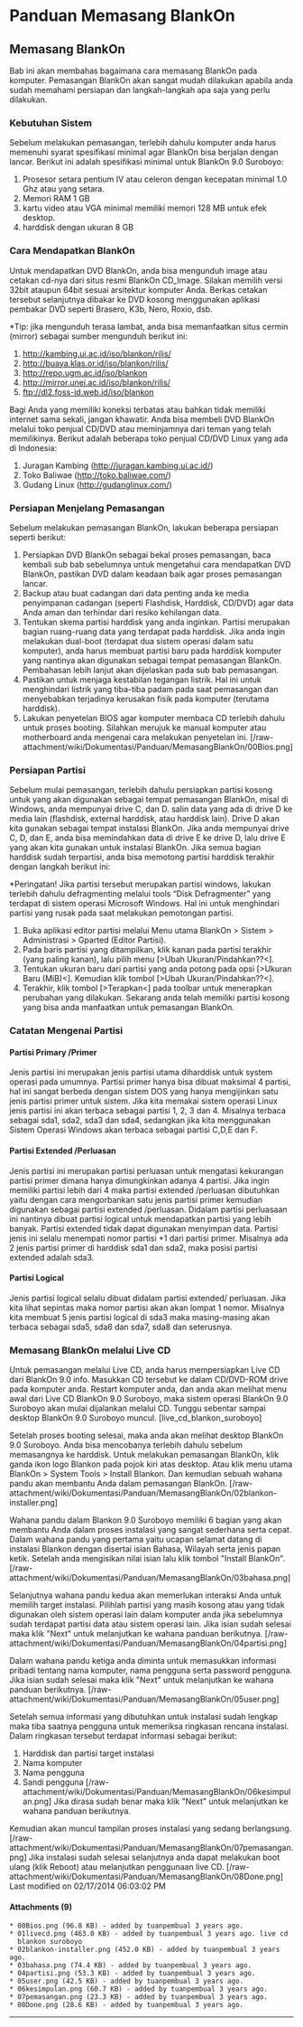 # Panduan Memasang BlankOn
## Memasang BlankOn
Bab ini akan membahas bagaimana cara memasang BlankOn pada komputer.
Pemasangan BlankOn akan sangat mudah dilakukan apabila anda sudah memahami
persiapan dan langkah-langkah apa saja yang perlu dilakukan.

### Kebutuhan Sistem
Sebelum melakukan pemasangan, terlebih dahulu komputer anda harus memenuhi
syarat spesifikasi minimal agar BlankOn bisa berjalan dengan lancar.
Berikut ini adalah spesifikasi minimal untuk BlankOn 9.0 Suroboyo:
  1. Prosesor setara pentium IV atau celeron dengan kecepatan minimal 1.0 Ghz
      atau yang setara.
  1. Memori RAM 1 GB
  1. kartu video atau VGA minimal memiliki memori 128 MB untuk efek desktop.
  1. harddisk dengan ukuran 8 GB
### Cara Mendapatkan BlankOn
Untuk mendapatkan DVD BlankOn, anda bisa mengunduh image atau cetakan cd-nya
dari situs resmi BlankOn ​CD_Image.
Silakan memilih versi 32bit ataupun 64bit sesuai arsitektur komputer Anda.
Berkas cetakan tersebut selanjutnya dibakar ke DVD kosong menggunakan aplikasi
pembakar DVD seperti Brasero, K3b, Nero, Roxio, dsb.

*Tip: jika mengunduh terasa lambat, anda bisa memanfaatkan situs cermin
(mirror) sebagai sumber mengunduh berikut ini:
  1. ​http://kambing.ui.ac.id/iso/blankon/rilis/
  2. ​http://buaya.klas.or.id/iso/blankon/rilis/
  3. ​http://repo.ugm.ac.id/iso/blankon
  4. ​http://mirror.unej.ac.id/iso/blankon/rilis/
  5. ​ftp://dl2.foss-id.web.id/iso/blankon

Bagi Anda yang memiliki koneksi terbatas atau bahkan tidak memiliki internet
sama sekali, jangan khawatir.
Anda bisa membeli DVD BlankOn melalui toko penjual CD/DVD atau meminjamnya dari
teman yang telah memilikinya.
Berikut adalah beberapa toko penjual CD/DVD Linux yang ada di Indonesia:
  1. Juragan Kambing (​http://juragan.kambing.ui.ac.id/)
   2. Toko Baliwae (​http://toko.baliwae.com/)
   3. Gudang Linux (​http://gudanglinux.com/)
### Persiapan Menjelang Pemasangan
Sebelum melakukan pemasangan BlankOn, lakukan beberapa persiapan seperti
berikut:
  1. Persiapkan DVD BlankOn sebagai bekal proses pemasangan, baca kembali sub
      bab sebelumnya untuk mengetahui cara mendapatkan DVD BlankOn, pastikan
      DVD dalam keadaan baik agar proses pemasangan lancar.
  1. Backup atau buat cadangan dari data penting anda ke media penyimpanan
      cadangan (seperti Flashdisk, Harddisk, CD/DVD) agar data Anda aman dan
      terhindar dari resiko kehilangan data.
  1. Tentukan skema partisi harddisk yang anda inginkan. Partisi merupakan
      bagian ruang-ruang data yang terdapat pada harddisk. Jika anda ingin
      melakukan dual-boot (terdapat dua sistem operasi dalam satu komputer),
      anda harus membuat partisi baru pada harddisk komputer yang nantinya akan
      digunakan sebagai tempat pemasangan BlankOn. Pembahasan lebih lanjut akan
      dijelaskan pada sub bab pemasangan.
  1. Pastikan untuk menjaga kestabilan tegangan listrik. Hal ini untuk
      menghindari listrik yang tiba-tiba padam pada saat pemasangan dan
      menyebabkan terjadinya kerusakan fisik pada komputer (terutama harddisk).
  1. Lakukan penyetelan BIOS agar komputer membaca CD terlebih dahulu untuk
      proses booting. Silahkan merujuk ke manual komputer atau motherboard anda
      mengenai cara melakukan penyetelan ini.
[/raw-attachment/wiki/Dokumentasi/Panduan/MemasangBlankOn/00Bios.png]

### Persiapan Partisi
Sebelum mulai pemasangan, terlebih dahulu persiapkan partisi kosong untuk yang
akan digunakan sebagai tempat pemasangan BlankOn, misal di Windows, anda
mempunyai drive C, dan D. salin data yang ada di drive D ke media lain
(flashdisk, external harddisk, atau harddisk lain). Drive D akan kita gunakan
sebagai tempat instalasi BlankOn. Jika anda mempunyai drive C, D, dan E, anda
bisa memindahkan data di drive E ke drive D, lalu drive E yang akan kita
gunakan untuk instalasi BlankOn. Jika semua bagian harddisk sudah terpartisi,
anda bisa memotong partisi harddisk terakhir dengan langkah berikut ini:

*Peringatan! Jika partisi tersebut merupakan partisi windows, lakukan terlebih
dahulu defragmenting melalui tools “Disk Defragmenter” yang terdapat di sistem
operasi Microsoft Windows. Hal ini untuk menghindari partisi yang rusak pada
saat melakukan pemotongan partisi.

  1. Buka aplikasi editor partisi melalui Menu utama BlankOn > Sistem >
      Administrasi > Gparted (Editor Partisi).
  1. Pada baris partisi yang ditampilkan, klik kanan pada partisi terakhir
      (yang paling kanan), lalu pilih menu [>Ubah Ukuran/Pindahkan??<].
  1. Tentukan ukuran baru dari partisi yang anda potong pada opsi [>Ukuran
      Baru (MiB)<]. Kemudian klik tombol [>Ubah Ukuran/Pindahkan??<].
  1. Terakhir, klik tombol [>Terapkan<] pada toolbar untuk menerapkan
      perubahan yang dilakukan.
Sekarang anda telah memiliki partisi kosong yang bisa anda manfaatkan untuk
pemasangan BlankOn.

### Catatan Mengenai Partisi
#### Partisi Primary /Primer

Jenis partisi ini merupakan jenis partisi utama diharddisk untuk system operasi
pada umumnya. Partisi primer hanya bisa dibuat maksimal 4 partisi, hal ini
sangat berbeda dengan sistem DOS yang hanya mengijinkan satu jenis partisi
primer untuk sistem. Jika kita memakai sistem operasi Linux jenis partisi ini
akan terbaca sebagai partisi 1, 2, 3 dan 4. Misalnya terbaca sebagai sda1,
sda2, sda3 dan sda4, sedangkan jika kita menggunakan Sistem Operasi Windows
akan terbaca sebagai partisi C,D,E dan F.

#### Partisi Extended /Perluasan
Jenis partisi ini merupakan partisi perluasan untuk mengatasi
kekurangan partisi primer dimana hanya dimungkinkan adanya 4 partisi. Jika
ingin memiliki partisi lebih dari 4 maka partisi extended /perluasan dibutuhkan
yaitu dengan cara mengorbankan satu jenis partisi primer kemudian digunakan
sebagai partisi extended /perluasan. Didalam partisi perluasaan ini nantinya
dibuat partisi logical untuk mendapatkan partisi yang lebih banyak. Partisi
extended tidak dapat digunakan menyimpan data. Partisi jenis ini selalu
menempati nomor partisi +1 dari partisi primer. Misalnya ada 2 jenis partisi
primer di harddisk sda1 dan sda2, maka posisi partisi extended adalah sda3.

#### Partisi Logical
Jenis partisi logical selalu dibuat didalam partisi extended/
perluasan. Jika kita lihat sepintas maka nomor partisi akan akan lompat 1
nomor. Misalnya kita membuat 5 jenis partisi logical di sda3 maka masing-masing
akan terbaca sebagai sda5, sda6 dan sda7, sda8 dan seterusnya.

### Memasang BlankOn melalui Live CD
Untuk pemasangan melalui Live CD, anda harus mempersiapkan Live CD dari BlankOn
9.0 info. Masukkan CD tersebut ke dalam CD/DVD-ROM drive pada komputer anda.
Restart komputer anda, dan anda akan melihat menu awal dari Live CD BlankOn 9.0
Suroboyo, maka sistem operasi BlankOn 9.0 Suroboyo akan mulai dijalankan
melalui CD. Tunggu sebentar sampai desktop BlankOn 9.0 Suroboyo muncul.
[live_cd_blankon_suroboyo]

Setelah proses booting selesai, maka anda akan melihat desktop BlankOn 9.0
Suroboyo. Anda bisa mencobanya terlebih dahulu sebelum memasangnya ke harddisk.
Untuk melakukan pemasangan BlankOn, klik ganda ikon logo Blankon pada pojok
kiri atas desktop. Atau klik menu utama BlankOn > System Tools > Install
Blankon. Dan kemudian sebuah wahana pandu akan membantu Anda dalam pemasangan
BlankOn.
[/raw-attachment/wiki/Dokumentasi/Panduan/MemasangBlankOn/02blankon-
installer.png]

Wahana pandu dalam Blankon 9.0 Suroboyo memiliki 6 bagian yang akan membantu
Anda dalam proses instalasi yang sangat sederhana serta cepat. Dalam wahana
pandu yang pertama yaitu ucapan selamat datang di instalasi Blankon dengan
disertai isian Bahasa, Wilayah serta jenis papan ketik. Setelah anda mengisikan
nilai isian lalu klik tombol "Install BlankOn".
[/raw-attachment/wiki/Dokumentasi/Panduan/MemasangBlankOn/03bahasa.png]

Selanjutnya wahana pandu kedua akan memerlukan interaksi Anda untuk memilih
target instalasi. Pilihlah partisi yang masih kosong atau yang tidak digunakan
oleh sistem operasi lain dalam komputer anda jika sebelumnya sudah terdapat
partisi data atau sistem operasi lain. Jika isian sudah selesai maka klik
"Next" untuk melanjutkan ke wahana panduan berikutnya.
[/raw-attachment/wiki/Dokumentasi/Panduan/MemasangBlankOn/04partisi.png]

Dalam wahana pandu ketiga anda diminta untuk memasukkan informasi pribadi
tentang nama komputer, nama pengguna serta password pengguna. Jika isian sudah
selesai maka klik "Next" untuk melanjutkan ke wahana panduan berikutnya.
[/raw-attachment/wiki/Dokumentasi/Panduan/MemasangBlankOn/05user.png]

Setelah semua informasi yang dibutuhkan untuk instalasi sudah lengkap maka tiba
saatnya pengguna untuk memeriksa ringkasan rencana instalasi. Dalam ringkasan
tersebut terdapat informasi sebagai berikut:
  1. Harddisk dan partisi target instalasi
   2. Nama komputer
   3. Nama pengguna
   4. Sandi pengguna
[/raw-attachment/wiki/Dokumentasi/Panduan/MemasangBlankOn/06kesimpulan.png]
Jika dirasa sudah benar maka klik "Next" untuk melanjutkan ke wahana panduan
berikutnya.

Kemudian akan muncul tampilan proses instalasi yang sedang berlangsung.
[/raw-attachment/wiki/Dokumentasi/Panduan/MemasangBlankOn/07pemasangan.png]
Jika instalasi sudah selesai selanjutnya anda dapat melakukan boot ulang (klik
Reboot) atau melanjutkan penggunaan live CD.
[/raw-attachment/wiki/Dokumentasi/Panduan/MemasangBlankOn/08Done.png]
Last modified on 02/17/2014 06:03:02 PM
#### Attachments (9)
    * 00Bios.png​ (96.8 KB) - added by tuanpembual 3 years ago.
    * 01livecd.png​ (463.0 KB) - added by tuanpembual 3 years ago. live cd
      blankon suroboyo
    * 02blankon-installer.png​ (452.0 KB) - added by tuanpembual 3 years ago.
    * 03bahasa.png​ (74.4 KB) - added by tuanpembual 3 years ago.
    * 04partisi.png​ (53.3 KB) - added by tuanpembual 3 years ago.
    * 05user.png​ (42.5 KB) - added by tuanpembual 3 years ago.
    * 06kesimpulan.png​ (60.7 KB) - added by tuanpembual 3 years ago.
    * 07pemasangan.png​ (23.3 KB) - added by tuanpembual 3 years ago.
    * 08Done.png​ (28.6 KB) - added by tuanpembual 3 years ago.

---
 

